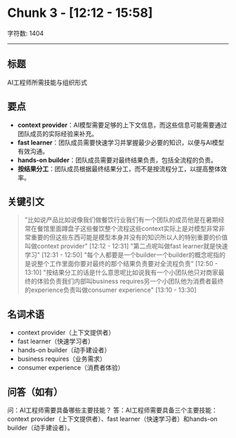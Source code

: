 # Chunk 3 - [12:12 - 15:58]

字符数: 1404

---

## 标题
AI工程师所需技能与组织形式

## 要点
- **context provider**：AI模型需要足够的上下文信息，而这些信息可能需要通过团队成员的实际经验来补充。
- **fast learner**：团队成员需要快速学习并掌握最少必要的知识，以便与AI模型有效沟通。
- **hands-on builder**：团队成员需要对最终结果负责，包括全流程的负责。
- **按结果分工**：团队成员根据最终结果分工，而不是按流程分工，以提高整体效率。

## 关键引文
> "比如说产品比如说像我们做餐饮行业我们有一个团队的成员他是在暑期经常在餐馆里面蹲盘子这些餐饮整个流程这些context实际上是对模型非常非常重要的但这些东西可能是模型本身并没有的知识所以人的特别重要的价值叫做context provider" [12:12 - 12:31]
> "第二点呢叫做fast learner就是快速学习" [12:31 - 12:50]
> "每个人都要是一个builder一个builder的概念呢指的是说整个工作里面你要对最终的那个结果负责要对全流程负责" [12:50 - 13:10]
> "按结果分工的话是什么意思呢比如说我有一个小团队他只对商家最终的体验负责我们内部叫business requires另一个小团队他为消费者最终的experience负责叫做consumer experience" [13:10 - 13:30]

## 名词术语
- context provider（上下文提供者）
- fast learner（快速学习者）
- hands-on builder（动手建设者）
- business requires（业务需求）
- consumer experience（消费者体验）

## 问答（如有）
问：AI工程师需要具备哪些主要技能？
答：AI工程师需要具备三个主要技能：context provider（上下文提供者）、fast learner（快速学习者）和hands-on builder（动手建设者）。